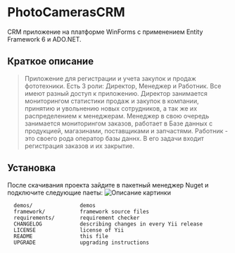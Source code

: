 PhotoCamerasCRM
=============================
CRM приложение на платформе WinForms с применением Entity Framework 6 и ADO.NET.

Краткое описание
------------
> Приложение для регистрации и учета закупок и продаж фототехники. Есть 3 роли: Директор, Менеджер и Работник.
> Все имеют разный доступ к приложению. Директор занимается мониторингом статистики продаж и закупок в компании, принятию и увольнению
> новых сотрудников, а так же их распределением к менеджерам. Менеджер в свою очередь занимается мониторингом заказов, работает в Базе данных
> с продукцией, магазинами, поставщиками и запчастями. Работник - это своего рода оператор базы даннх. В его задачи входит регистрация заказов и их закрытие. 
> 

Установка
------------
После скачивания проекта зайдите в пакетный менеджер Nuget и подключите следующие паеты:
<image src="https://picsum.photos/800/600" alt="Описание картинки">
      
      
      
      
      demos/               demos
      framework/           framework source files
      requirements/        requirement checker
      CHANGELOG            describing changes in every Yii release
      LICENSE              license of Yii
      README               this file
      UPGRADE              upgrading instructions

